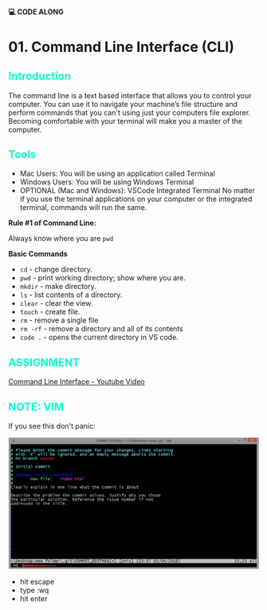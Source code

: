 #### 💻 CODE ALONG
# 01. Command Line Interface (CLI)

## <span style="color:#00FFCA">Introduction</span>

The command line is a text based interface that allows you to control your computer. You can use it to navigate your machine’s file structure and perform commands that you can't using just your computers file explorer. Becoming comfortable with your terminal will make you a master of the computer.

## <span style="color:#00FFCA">Tools</span>

- Mac Users: You will be using an application called Terminal
- Windows Users: You will be using Windows Terminal
- OPTIONAL (Mac and Windows): VSCode Integrated Terminal No matter if you use the terminal applications on your computer or the integrated terminal, commands will run the same.

**Rule #1 of Command Line:**

Always know where you are `pwd`

**Basic Commands**

- `cd` - change directory.
- `pwd` - print working directory; show where you are.
- `mkdir` - make directory.
- `ls` - list contents of a directory.
- `clear` - clear the view.
- `touch` - create file.
- `rm` - remove a single file
- `rm -rf` - remove a directory and all of its contents
- `code .` - opens the current directory in VS code.

## <span style="color:#00FFCA">ASSIGNMENT</span>

[Command Line Interface - Youtube Video](https://www.youtube.com/watch?v=zCtjYlNH7-8&ab_channel=Dr.TeresaVasquez)

## <span style="color:#00FFCA">NOTE: VIM</span>

If you see this don't panic:

![alt text](../images/vim.png)

- hit escape
- type :wq
- hit enter
